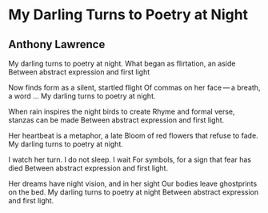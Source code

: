 # My Darling Turns to Poetry at Night
## Anthony Lawrence
My darling turns to poetry at night.
What began as flirtation, an aside
Between abstract expression and first light

Now finds form as a silent, startled flight
Of commas on her face — a breath, a word ...
My darling turns to poetry at night.

When rain inspires the night birds to create
Rhyme and formal verse, stanzas can be made
Between abstract expression and first light.

Her heartbeat is a metaphor, a late
Bloom of red flowers that refuse to fade.
My darling turns to poetry at night.

I watch her turn. I do not sleep. I wait
For symbols, for a sign that fear has died
Between abstract expression and first light.

Her dreams have night vision, and in her sight
Our bodies leave ghostprints on the bed.
My darling turns to poetry at night
Between abstract expression and first light.